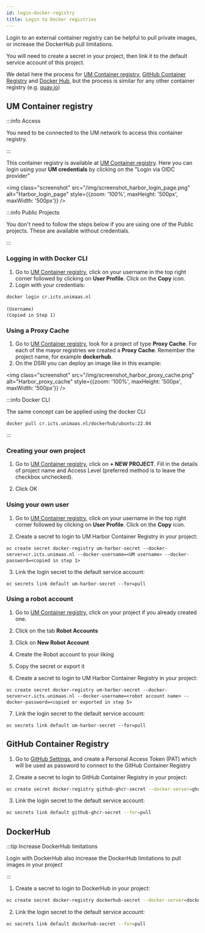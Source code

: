 ```yaml
---
id: login-docker-registry
title: Login to Docker registries
---
```


Login to an external container registry can be helpful to pull private images, or increase the DockerHub pull limitations.

You will need to create a secret in your project, then link it to the default service account of this project.

We detail here the process for [UM Container registry](https://cr.icts.unimaas.nl), [GitHub Container Registry](https://docs.github.com/en/packages/guides/about-github-container-registry) and [Docker Hub](https://hub.docker.com/), but the process is similar for any other container registry (e.g. [quay.io](https://quay.io/))

## UM Container registry 

:::info Access

You need to be connected to the UM network to access this container registry.

:::

This container registry is available at [UM Container registry](https://cr.icts.unimaas.nl). Here you can login using your **UM credentials** by clicking on the "Login via OIDC provider"

<img class="screenshot" src="/img/screenshot_harbor_login_page.png" alt="Harbor_login_page" style={{zoom: '100%', maxHeight: '500px', maxWidth: '500px'}} />

:::info Public Projects

You don't need to follow the steps below if you are using one of the Public projects. These are available without credentials.

:::

### Logging in with Docker CLI
1. Go to [UM Container registry](https://cr.icts.unimaas.nl), click on your username in the top right corner followed by clicking on **User Profile**. Click on the **Copy** icon.
2. Login with your credentials:
```
docker login cr.icts.unimaas.nl

(Username)
(Copied in Step 1)
```

### Using a Proxy Cache

1. Go to [UM Container registry](https://cr.icts.unimaas.nl), look for a project of type **Proxy Cache**. For each of the mayor registries we created a **Proxy Cache**. Remember the project name, for example **dockerhub**.
2. On the DSRI you can deploy an image like in this example:

<img class="screenshot" src="/img/screenshot_harbor_proxy_cache.png" alt="Harbor_proxy_cache" style={{zoom: '100%', maxHeight: '500px', maxWidth: '500px'}} />

:::info Docker CLI

The same concept can be applied using the docker CLI
```
docker pull cr.icts.unimaas.nl/dockerhub/ubuntu:22.04
```

:::

### Creating your own project

1. Go to [UM Container registry](https://cr.icts.unimaas.nl), click on **+ NEW PROJECT**. Fill in the details of project name and Access Level (preferred method is to leave the checkbox unchecked).

2. Click OK

### Using your own user

1. Go to [UM Container registry](https://cr.icts.unimaas.nl), click on your username in the top right corner followed by clicking on **User Profile**. Click on the **Copy** icon.

2. Create a secret to login to UM Harbor Container Registry in your project:

```
oc create secret docker-registry um-harbor-secret --docker-server=cr.icts.unimaas.nl --docker-username=<UM username> --docker-password=<copied in step 1>
```
3. Link the login secret to the default service account:
```
oc secrets link default um-harbor-secret --for=pull
```

### Using a robot account

1. Go to [UM Container registry](https://cr.icts.unimaas.nl), click on your project if you already created one.

2. Click on the tab **Robot Accounts**

3. Click on **New Robot Account**

4. Create the Robot account to your liking

5. Copy the secret or export it

6. Create a secret to login to UM Harbor Container Registry in your project:

```
oc create secret docker-registry um-harbor-secret --docker-server=cr.icts.unimaas.nl --docker-username=<robot account name> --docker-password=<copied or exported in step 5>
```
7. Link the login secret to the default service account:
```
oc secrets link default um-harbor-secret --for=pull
```

## GitHub Container Registry

1. Go to [GitHub Settings](https://github.com/settings/tokens), and create a Personal Access Token (PAT) which will be used as password to connect to the GitHub Container Registry

2. Create a secret to login to GitHub Container Registry in your project:

```bash
oc create secret docker-registry github-ghcr-secret --docker-server=ghcr.io --docker-username=<github-username> --docker-password=<github-personal-access-token> --docker-email=<email-address>
```

3. Link the login secret to the default service account:

```bash
oc secrets link default github-ghcr-secret --for=pull
```

## DockerHub

:::tip Increase DockerHub limitations

Login with DockerHub also increase the DockerHub limitations to pull images in your project

:::

1. Create a secret to login to DockerHub in your project:

```bash
oc create secret docker-registry dockerhub-secret --docker-server=docker.io --docker-username=<dockerhub-username> --docker-password=<dockerhub-password> --docker-email=<email-address>
```

2. Link the login secret to the default service account:

```bash
oc secrets link default dockerhub-secret --for=pull
```
